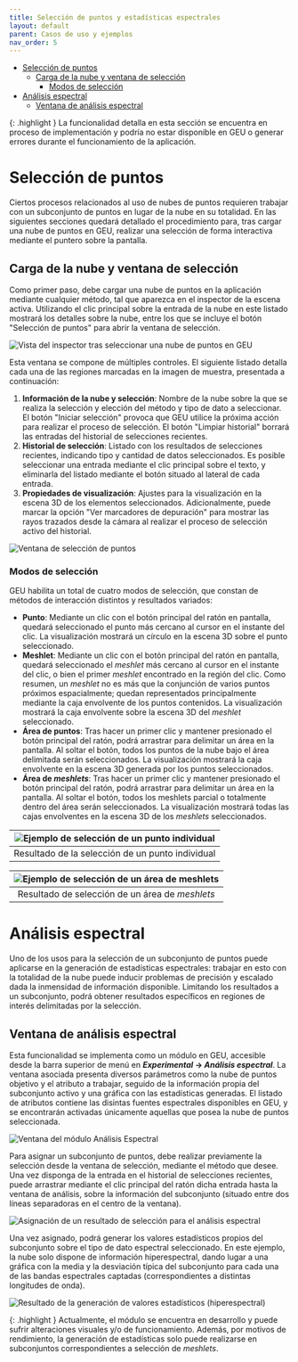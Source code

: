 ```yaml
---
title: Selección de puntos y estadísticas espectrales
layout: default
parent: Casos de uso y ejemplos
nav_order: 5
---
```


- [Selección de puntos](#selección-de-puntos)
  - [Carga de la nube y ventana de selección](#carga-de-la-nube-y-ventana-de-selección)
    - [Modos de selección](#modos-de-selección)
- [Análisis espectral](#análisis-espectral)
  - [Ventana de análisis espectral](#ventana-de-análisis-espectral)



{: .highlight }
La funcionalidad detalla en esta sección se encuentra en proceso de implementación y podría no estar disponible en GEU o generar errores durante el funcionamiento de la aplicación.

# Selección de puntos

Ciertos procesos relacionados al uso de nubes de puntos requieren trabajar con un subconjunto de puntos en lugar de la nube en su totalidad. En las siguientes secciones quedará detallado el procedimiento para, tras cargar una nube de puntos en GEU, realizar una selección de forma interactiva mediante el puntero sobre la pantalla.

## Carga de la nube y ventana de selección

Como primer paso, debe cargar una nube de puntos en la aplicación mediante cualquier método, tal que aparezca en el inspector de la escena activa. Utilizando el clic principal sobre la entrada de la nube en este listado mostrará los detalles sobre la nube, entre los que se incluye el botón "Selección de puntos" para abrir la ventana de selección.


![Vista del inspector tras seleccionar una nube de puntos en GEU](../Assets/Images/seleccion_input.png)

Esta ventana se compone de múltiples controles. El siguiente listado detalla cada una de las regiones marcadas en la imagen de muestra, presentada a continuación:

1. **Información de la nube y selección**: Nombre de la nube sobre la que se realiza la selección y elección del método y tipo de dato a seleccionar. El botón "Iniciar selección" provoca que GEU utilice la próxima acción para realizar el proceso de selección. El botón "Limpiar historial" borrará las entradas del historial de selecciones recientes.
2. **Historial de selección**: Listado con los resultados de selecciones recientes, indicando tipo y cantidad de datos seleccionados. Es posible seleccionar una entrada mediante el clic principal sobre el texto, y eliminarla del listado mediante el botón situado al lateral de cada entrada.
3. **Propiedades de visualización**: Ajustes para la visualización en la escena 3D de los elementos seleccionados. Adicionalmente, puede marcar la opción "Ver marcadores de depuración" para mostrar las rayos trazados desde la cámara al realizar el proceso de selección activo del historial.

![Ventana de selección de puntos](../Assets/Images/seleccion_window.png)

### Modos de selección

GEU habilita un total de cuatro modos de selección, que constan de métodos de interacción distintos y resultados variados:

 - **Punto**: Mediante un clic con el botón principal del ratón en pantalla, quedará seleccionado el punto más cercano al cursor en el instante del clic. La visualización mostrará un círculo en la escena 3D sobre el punto seleccionado.
 - **Meshlet**: Mediante un clic con el botón principal del ratón en pantalla, quedará seleccionado el *meshlet* más cercano al cursor en el instante del clic, o bien el primer *meshlet* encontrado en la región del clic. Como resumen, un *meshlet* no es más que la conjunción de varios puntos próximos espacialmente; quedan representados principalmente mediante la caja envolvente de los puntos contenidos. La visualización mostrará la caja envolvente sobre la escena 3D del *meshlet* seleccionado.
 - **Área de puntos**: Tras hacer un primer clic y mantener presionado el botón principal del ratón, podrá arrastrar para delimitar un área en la pantalla. Al soltar el botón, todos los puntos de la nube bajo el área delimitada serán seleccionados. La visualización mostrará la caja envolvente en la escena 3D generada por los puntos seleccionados.
 - **Área de *meshlets***: Tras hacer un primer clic y mantener presionado el botón principal del ratón, podrá arrastrar para delimitar un área en la pantalla. Al soltar el botón, todos los meshlets parcial o totalmente dentro del área serán seleccionados. La visualización mostrará todas las cajas envolventes en la escena 3D de los *meshlets* seleccionados.

|![Ejemplo de selección de un punto individual](../Assets/Images/seleccion_selPunto.png)|
|:-:|
|Resultado de la selección de un punto individual|

|![Ejemplo de selección de un área de meshlets](../Assets/Images/seleccion_selMeshlets.png)|
|:-:|
|Resultado de selección de un área de *meshlets*|

# Análisis espectral

Uno de los usos para la selección de un subconjunto de puntos puede aplicarse en la generación de estadísticas espectrales: trabajar en esto con la totalidad de la nube puede inducir problemas de precisión y escalado dada la inmensidad de información disponible. Limitando los resultados a un subconjunto, podrá obtener resultados específicos en regiones de interés delimitadas por la selección.

## Ventana de análisis espectral

Esta funcionalidad se implementa como un módulo en GEU, accesible desde la barra superior de menú en ***Experimental* -> *Análisis espectral***. La ventana asociada presenta diversos parámetros como la nube de puntos objetivo y el atributo a trabajar, seguido de la información propia del subconjunto activo y una gráfica con las estadísticas generadas. El listado de atributos contiene las disintas fuentes espectrales disponibles en GEU, y se encontrarán activadas únicamente aquellas que posea la nube de puntos seleccionada.

![Ventana del módulo Análisis Espectral](../Assets/Images/spectanalysis_window.png)

Para asignar un subconjunto de puntos, debe realizar previamente la selección desde la ventana de selección, mediante el método que desee. Una vez disponga de la entrada en el historial de selecciones recientes, puede arrastrar mediante el clic principal del ratón dicha entrada hasta la ventana de análisis, sobre la información del subconjunto (situado entre dos líneas separadoras en el centro de la ventana).

![Asignación de un resultado de selección para el análisis espectral](../Assets/Images/spectanalysis_drag.png)

Una vez asignado, podrá generar los valores estadísticos propios del subconjunto sobre el tipo de dato espectral seleccionado. En este ejemplo, la nube solo dispone de información hiperespectral, dando lugar a una gráfica con la media y la desviación típica del subconjunto para cada una de las bandas espectrales captadas (correspondientes a distintas longitudes de onda).

![Resultado de la generación de valores estadísticos (hiperespectral)](../Assets/Images/spectanalysis_result.png)

{: .highlight }
Actualmente, el módulo se encuentra en desarrollo y puede sufrir alteraciones visuales y/o de funcionamiento. Además, por motivos de rendimiento, la generación de estadísticas solo puede realizarse en subconjuntos correspondientes a selección de *meshlets*.
